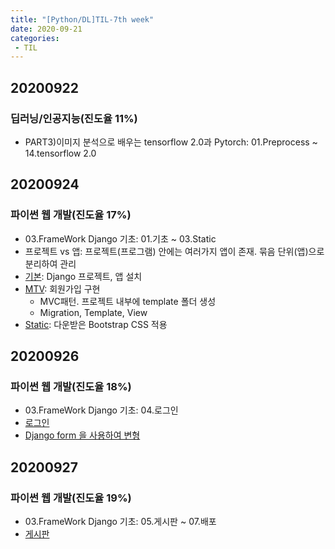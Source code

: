 ```yaml
---
title: "[Python/DL]TIL-7th week"
date: 2020-09-21
categories: 
 - TIL
---  
```


## 20200922
### 딥러닝/인공지능(진도율 11%)
 - PART3)이미지 분석으로 배우는 tensorflow 2.0과 Pytorch: 01.Preprocess ~ 14.tensorflow 2.0   

## 20200924
### 파이썬 웹 개발(진도율 17%)
 - 03.FrameWork Django 기초: 01.기초 ~ 03.Static  
 - 프로젝트 vs 앱: 프로젝트(프로그램) 안에는 여러가지 앱이 존재. 묶음 단위(앱)으로 분리하여 관리   
 - [기본](https://github.com/SuyeonChoi/TIL/commit/90314483fe2204193c95e1284e0fb2eea3a2f043#diff-d34089681cd02d417652e8d49699d48a): Django 프로젝트, 앱 설치    
 - [MTV](https://github.com/SuyeonChoi/TIL/commit/544ae5f1779eaffe7af6f394beddeb1e42e3366e#diff-d34089681cd02d417652e8d49699d48a): 회원가입 구현  
   + MVC패턴. 프로젝트 내부에 template 폴더 생성   
   + Migration, Template, View  
 - [Static](https://github.com/SuyeonChoi/TIL/commit/34403df3ea04b6f6bb494d6e784d48b2660c74cb#diff-d34089681cd02d417652e8d49699d48a): 다운받은 Bootstrap CSS 적용  
 
## 20200926
### 파이썬 웹 개발(진도율 18%)
 - 03.FrameWork Django 기초: 04.로그인
 - [로그인](https://github.com/SuyeonChoi/TIL/commit/44f762b3a000ae107f55344f53f88b08d2a1b1db)   
 - [Django form 을 사용하여 변형](https://github.com/SuyeonChoi/TIL/commit/fa1db6f2c9bdc80d96e194d04867a291894ef103)  

## 20200927
### 파이썬 웹 개발(진도율 19%)
 - 03.FrameWork Django 기초: 05.게시판 ~ 07.배포
 - [게시판]()
